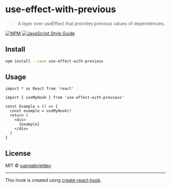 # use-effect-with-previous

> A layer over useEffect that provides previous values of dependencies.

[![NPM](https://img.shields.io/npm/v/use-effect-with-previous.svg)](https://www.npmjs.com/package/use-effect-with-previous) [![JavaScript Style Guide](https://img.shields.io/badge/code_style-standard-brightgreen.svg)](https://standardjs.com)

## Install

```bash
npm install --save use-effect-with-previous
```

## Usage

```tsx
import * as React from 'react'

import { useMyHook } from 'use-effect-with-previous'

const Example = () => {
  const example = useMyHook()
  return (
    <div>
      {example}
    </div>
  )
}
```

## License

MIT © [juangabrieldev](https://github.com/juangabrieldev)

---

This hook is created using [create-react-hook](https://github.com/hermanya/create-react-hook).
